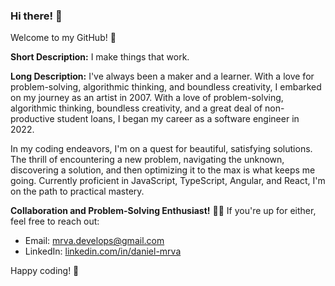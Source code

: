 ### Hi there! 👋

Welcome to my GitHub! 🚀

**Short Description:**
I make things that work.

**Long Description:**
I've always been a maker and a learner. With a love for problem-solving, algorithmic thinking, and boundless creativity, I embarked on my journey as an artist in 2007. With a love of problem-solving, algorithmic thinking, boundless creativity, and a great deal of non-productive student loans, I began my career as a software engineer in 2022.  

In my coding endeavors, I'm on a quest for beautiful, satisfying solutions. The thrill of encountering a new problem, navigating the unknown, discovering a solution, and then optimizing it to the max is what keeps me going. Currently proficient in JavaScript, TypeScript, Angular, and React, I'm on the path to practical mastery.

**Collaboration and Problem-Solving Enthusiast!** 🤝💡
If you're up for either, feel free to reach out:
- Email: [mrva.develops@gmail.com](mailto:mrva.develops@gmail.com)
- LinkedIn: [linkedin.com/in/daniel-mrva](https://linkedin.com/in/daniel-mrva)

Happy coding! 🚀



<!--
**DanielMrva/DanielMrva** is a ✨ _special_ ✨ repository because its `README.md` (this file) appears on your GitHub profile.

Here are some ideas to get you started:

- 🔭 I’m currently working on ...
- 🌱 I’m currently learning ...
- 👯 I’m looking to collaborate on ...
- 🤔 I’m looking for help with ...
- 💬 Ask me about ...
- 📫 How to reach me: ...
- 😄 Pronouns: ...
- ⚡ Fun fact: ...
-->
